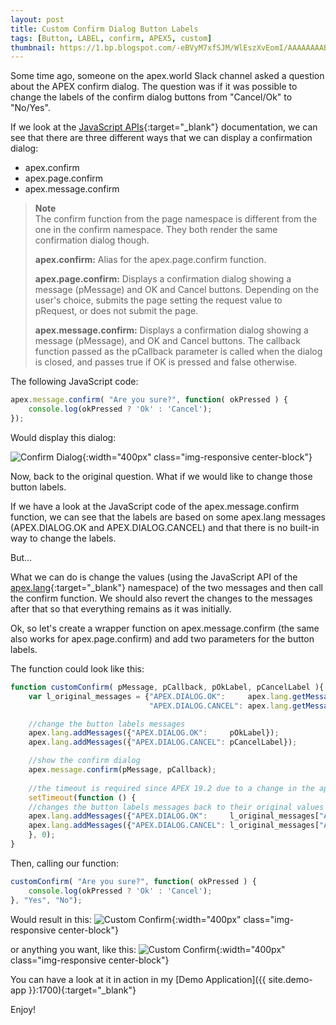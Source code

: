 ```yaml
---
layout: post
title: Custom Confirm Dialog Button Labels
tags: [Button, LABEL, confirm, APEX5, custom]
thumbnail: https://1.bp.blogspot.com/-eBVyM7xfSJM/WlEszXvEomI/AAAAAAAABik/8iA_OODNABApVy_AyJYHEG27Vu2mSYbRwCLcBGAs/s72-c/confirm.png
---
```


Some time ago, someone on the apex.world Slack channel asked a question about the APEX confirm dialog. The question was if it was possible to change the labels of the confirm dialog buttons from "Cancel/Ok" to "No/Yes".

If we look at the [JavaScript APIs](https://docs.oracle.com/database/apex-5.1/AEAPI/JavaScript-APIs.htm#AEAPI266){:target="_blank"} documentation, we can see that there are three different ways that we can display a confirmation dialog:

- apex.confirm
- apex.page.confirm
- apex.message.confirm

> **Note**  
> The confirm function from the page namespace is different from the one in the confirm namespace. They both render the same confirmation dialog though.
> 
> **apex.confirm:** Alias for the apex.page.confirm function.
> 
> **apex.page.confirm:** Displays a confirmation dialog showing a message (pMessage) and OK and Cancel buttons. Depending on the user's choice, submits the page setting the request value to pRequest, or does not submit the page.
> 
> **apex.message.confirm:** Displays a confirmation dialog showing a message (pMessage), and OK and Cancel buttons. The callback function passed as the pCallback parameter is called when the dialog is closed, and passes true if OK is pressed and false otherwise.

The following JavaScript code:
```javascript
apex.message.confirm( "Are you sure?", function( okPressed ) {
    console.log(okPressed ? 'Ok' : 'Cancel');
});
```

Would display this dialog:

![Confirm Dialog](https://1.bp.blogspot.com/-eBVyM7xfSJM/WlEszXvEomI/AAAAAAAABik/8iA_OODNABApVy_AyJYHEG27Vu2mSYbRwCLcBGAs/s1600/confirm.png "Confirm Dialog"){:width="400px" class="img-responsive center-block"}

Now, back to the original question. What if we would like to change those button labels.

If we have a look at the JavaScript code of the apex.message.confirm function, we can see that the labels are based on some apex.lang messages (APEX.DIALOG.OK and APEX.DIALOG.CANCEL) and that there is no built-in way to change the labels.

But...

What we can do is change the values (using the JavaScript API of the [apex.lang](https://docs.oracle.com/en/database/oracle/application-express/19.2/aexjs/apex.lang.html){:target="_blank"} namespace) of the two messages and then call the confirm function. We should also revert the changes to the messages after that so that everything remains as it was initially.

Ok, so let's create a wrapper function on apex.message.confirm (the same also works for apex.page.confirm)  and add two parameters for the button labels.

The function could look like this:
```javascript
function customConfirm( pMessage, pCallback, pOkLabel, pCancelLabel ){
    var l_original_messages = {"APEX.DIALOG.OK":     apex.lang.getMessage("APEX.DIALOG.OK"),
                               "APEX.DIALOG.CANCEL": apex.lang.getMessage("APEX.DIALOG.CANCEL")};

    //change the button labels messages
    apex.lang.addMessages({"APEX.DIALOG.OK":     pOkLabel});
    apex.lang.addMessages({"APEX.DIALOG.CANCEL": pCancelLabel});

    //show the confirm dialog
    apex.message.confirm(pMessage, pCallback);
    
    //the timeout is required since APEX 19.2 due to a change in the apex.message.confirm
    setTimeout(function () {
    //changes the button labels messages back to their original values
    apex.lang.addMessages({"APEX.DIALOG.OK":     l_original_messages["APEX.DIALOG.OK"]});
    apex.lang.addMessages({"APEX.DIALOG.CANCEL": l_original_messages["APEX.DIALOG.CANCEL"]});
    }, 0);
}
```

Then, calling our function:
```javascript
customConfirm( "Are you sure?", function( okPressed ) {
    console.log(okPressed ? 'Ok' : 'Cancel');
}, "Yes", "No");
```

Would result in this:
![Custom Confirm](https://1.bp.blogspot.com/-73eOhk-0WTI/WlLk6qf2kkI/AAAAAAAABjE/krBSlYLa8-kdqSDkUnyMEG2JLoo1tZVmQCPcBGAYYCw/s1600/custom_confirm.png "Custom Confirm"){:width="400px" class="img-responsive center-block"}

or anything you want, like this:
![Custom Confirm](https://1.bp.blogspot.com/-HWbZ81cjSbY/WlO9NO8YG0I/AAAAAAAABjc/YnGgqJ09tFsvNlKuz0LNh6v9IMuLdCX-ACPcBGAYYCw/s1600/custom_confirm2.png "Custom Confirm"){:width="400px" class="img-responsive center-block"}

You can have a look at it in action in my [Demo Application]({{ site.demo-app }}:1700){:target="_blank"}

Enjoy!